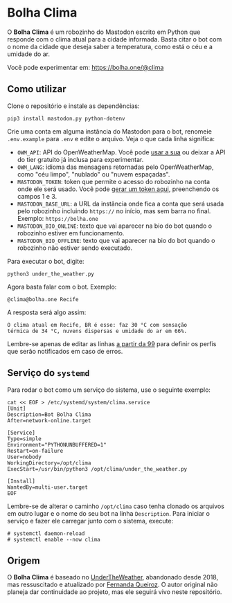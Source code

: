 # Bolha Clima

O **Bolha Clima** é um robozinho do Mastodon escrito em Python que responde com o clima atual para a cidade informada. Basta citar o bot com o nome da cidade que deseja saber a temperatura, como está o céu e a umidade do ar.

Você pode experimentar em: https://bolha.one/@clima

## Como utilizar

Clone o repositório e instale as dependências:

```
pip3 install mastodon.py python-dotenv
```

Crie uma conta em alguma instância do Mastodon para o bot, renomeie `.env.example` para `.env` e edite o arquivo. Veja o que cada linha significa:

- `OWM_API`: API do OpenWeatherMap. Você pode [usar a sua](https://home.openweathermap.org/api_keys) ou deixar a API do tier gratuito já inclusa para experimentar.
- `OWM_LANG`: idioma das mensagens retornadas pelo OpenWeatherMap, como "céu limpo", "nublado" ou "nuvem espaçadas".
- `MASTODON_TOKEN`: token que permite o acesso do robozinho na conta onde ele será usado. Você pode [gerar um token aqui](https://token.bolha.one/?scopes=read+write), preenchendo os campos 1 e 3.
- `MASTODON_BASE_URL`: a URL da instância onde fica a conta que será usada pelo robozinho incluindo `https://` no início, mas sem barra no final. Exemplo: `https://bolha.one`
- `MASTODON_BIO_ONLINE`: texto que vai aparecer na bio do bot quando o robozinho estiver em funcionamento.
- `MASTODON_BIO_OFFLINE`: texto que vai aparecer na bio do bot quando o robozinho não estiver sendo executado.

Para executar o bot, digite:

```
python3 under_the_weather.py
```

Agora basta falar com o bot. Exemplo:

```
@clima@bolha.one Recife
```

A resposta será algo assim:

```
O clima atual em Recife, BR é esse: faz 30 °C com sensação
térmica de 34 °C, nuvens dispersas e umidade do ar em 66%.
```
Lembre-se apenas de editar as linhas [a partir da 99](https://github.com/cadusilva/bolha-clima/blob/f1554702554bb9ab922727beaa6cbc5ab1bd7422/under_the_weather.py#L99-L119) para definir os perfis que serão notificados em caso de erros.

## Serviço do `systemd`

Para rodar o bot como um serviço do sistema, use o seguinte exemplo:

```
cat << EOF > /etc/systemd/system/clima.service
[Unit]
Description=Bot Bolha Clima
After=network-online.target

[Service]
Type=simple
Environment="PYTHONUNBUFFERED=1"
Restart=on-failure
User=nobody
WorkingDirectory=/opt/clima
ExecStart=/usr/bin/python3 /opt/clima/under_the_weather.py

[Install]
WantedBy=multi-user.target
EOF
```

Lembre-se de alterar o caminho `/opt/clima` caso tenha clonado os arquivos em outro lugar e o nome do seu bot na linha `Description`. Para iniciar o serviço e fazer ele carregar junto com o sistema, execute:

```
# systemctl daemon-reload
# systemctl enable --now clima
```

## Origem

O **Bolha Clima** é baseado no [UnderTheWeather](https://github.com/ninedotnine/under_the_weather), abandonado desde 2018, mas ressuscitado e atualizado por [Fernanda Queiroz](https://github.com/nandavereda/under_the_weather). O autor original não planeja dar continuidade ao projeto, mas ele seguirá vivo neste repositório.